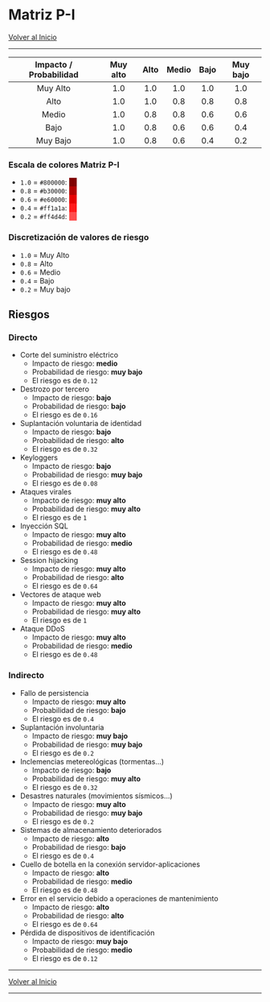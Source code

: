 # Matriz P-I

[Volver al Inicio](/projects/security)

--------

| Impacto / Probabilidad | Muy alto | Alto | Medio | Bajo | Muy bajo |
|:----------------------:|:--------:|:----:|:-----:|:----:|:--------:|
|               Muy Alto |      1.0 |  1.0 |   1.0 |  1.0 |      1.0 |
|                   Alto |      1.0 |  1.0 |   0.8 |  0.8 |      0.8 |
|                  Medio |      1.0 |  0.8 |   0.8 |  0.6 |      0.6 |
|                   Bajo |      1.0 |  0.8 |   0.6 |  0.6 |      0.4 |
|               Muy Bajo |      1.0 |  0.8 |   0.6 |  0.4 |      0.2 |

### Escala de colores Matriz P-I

- `1.0` = `#800000`: <span style="background-color: #800000;">&nbsp;&nbsp;&nbsp;&nbsp;</span>
- `0.8` = `#b30000`: <span style="background-color: #b30000;">&nbsp;&nbsp;&nbsp;&nbsp;</span>
- `0.6` = `#e60000`: <span style="background-color: #e60000;">&nbsp;&nbsp;&nbsp;&nbsp;</span>
- `0.4` = `#ff1a1a`: <span style="background-color: #ff1a1a;">&nbsp;&nbsp;&nbsp;&nbsp;</span>
- `0.2` = `#ff4d4d`: <span style="background-color: #ff4d4d;">&nbsp;&nbsp;&nbsp;&nbsp;</span>

### Discretización de valores de riesgo

- `1.0` = Muy Alto
- `0.8` = Alto
- `0.6` = Medio
- `0.4` = Bajo
- `0.2` =  Muy bajo

## Riesgos

### Directo

- Corte del suministro eléctrico
	- Impacto de riesgo: __medio__
	- Probabilidad de riesgo: __muy bajo__
	- El riesgo es de `0.12`
- Destrozo por tercero
	- Impacto de riesgo: __bajo__
	- Probabilidad de riesgo: __bajo__
	- El riesgo es de `0.16`
- Suplantación voluntaria de identidad
	- Impacto de riesgo: __bajo__
	- Probabilidad de riesgo: __alto__
	- El riesgo es de `0.32`
- Keyloggers
	- Impacto de riesgo: __bajo__
	- Probabilidad de riesgo: __muy bajo__
	- El riesgo es de `0.08`
- Ataques virales
	- Impacto de riesgo: __muy alto__
	- Probabilidad de riesgo: __muy alto__
	- El riesgo es de `1`
- Inyección SQL
	- Impacto de riesgo: __muy alto__
	- Probabilidad de riesgo: __medio__
	- El riesgo es de `0.48`
- Session hijacking
	- Impacto de riesgo: __muy alto__
	- Probabilidad de riesgo: __alto__
	- El riesgo es de `0.64`
- Vectores de ataque web
	- Impacto de riesgo: __muy alto__
	- Probabilidad de riesgo: __muy alto__
	- El riesgo es de `1`
- Ataque DDoS
	- Impacto de riesgo: __muy alto__
	- Probabilidad de riesgo: __medio__
	- El riesgo es de `0.48`

### Indirecto

- Fallo de persistencia
	- Impacto de riesgo: __muy alto__
	- Probabilidad de riesgo: __bajo__
	- El riesgo es de `0.4`
- Suplantación involuntaria
	- Impacto de riesgo: __muy bajo__
	- Probabilidad de riesgo: __muy bajo__
	- El riesgo es de `0.2`
- Inclemencias metereológicas (tormentas...)
	- Impacto de riesgo: __bajo__
	- Probabilidad de riesgo: __muy alto__
	- El riesgo es de `0.32`
- Desastres naturales (movimientos sísmicos...)
	- Impacto de riesgo: __muy alto__
	- Probabilidad de riesgo: __muy bajo__
	- El riesgo es de `0.2`
- Sistemas de almacenamiento deteriorados
	- Impacto de riesgo: __alto__
	- Probabilidad de riesgo: __bajo__
	- El riesgo es de `0.4`
- Cuello de botella en la conexión servidor-aplicaciones
	- Impacto de riesgo: __alto__
	- Probabilidad de riesgo: __medio__
	- El riesgo es de `0.48`
- Error en el servicio debido a operaciones de mantenimiento
	- Impacto de riesgo: __alto__
	- Probabilidad de riesgo: __alto__
	- El riesgo es de `0.64`
- Pérdida de dispositivos de identificación
	- Impacto de riesgo: __muy bajo__
	- Probabilidad de riesgo: __medio__
	- El riesgo es de `0.12`

--------

[Volver al Inicio](/projects/security)

--------
